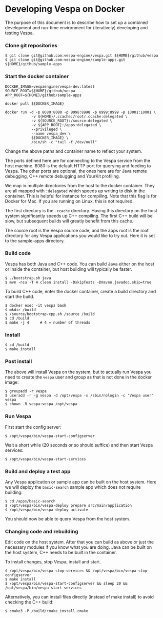 # Developing Vespa on Docker

The purpose of this document is to describe how to set up a combined development and
run-time environment for (iteratively) developing and testing Vespa.

### Clone git repositories

    $ git clone git@github.com:vespa-engine/vespa.git ${HOME}/github/vespa
    $ git clone git@github.com:vespa-engine/sample-apps.git ${HOME}/github/sample-apps

### Start the docker container

    DOCKER_IMAGE=vespaengine/vespa-dev:latest
    SOURCE_ROOT=${HOME}/github/vespa
    APP_ROOT=${HOME}/github/sample-apps

    docker pull ${DOCKER_IMAGE}

    docker run -d -p 8080:8080 -p 8998:8998 -p 8999:8999 -p 10001:10001 \
                -v ${HOME}/.ccache:/root/.ccache:delegated \
                -v ${SOURCE_ROOT}:/source:delegated \
                -v ${APP_ROOT}:/apps:delegated \
                --privileged \
                --name vespa_dev \
                ${DOCKER_IMAGE} \
                /bin/sh -c "tail -f /dev/null"

Change the above paths and container name to reflect your system.

The ports defined here are for connecting to the Vespa service from the host
machine. 8080 is the default HTTP port for querying and feeding to Vespa. The
other ports are optional, the ones here are for Java remote debugging, C++
remote debugging and YourKit profiling.

We map in multiple directories from the host to the docker container. They are
all mapped with `:delegated` which speeds up writing to disk in the container.
This is helpful for instance for compiling. Note that this flag is for Docker
for Mac. If you are running on Linux, this is not required.

The first directory is the `.ccache` directory. Having this directory on the
host system significantly speeds up C++ compiling. The first C++ build will be
slow, but subsequent builds will greatly benefit from this cache.

The source root is the Vespa source code, and the apps root is the root
directory for any Vespa applications you would like to try out. Here it is set
to the sample-apps directory.

### Build code

Vespa has both Java and C++ code. You can build Java either on the host or inside
the container, but host building will typically be faster.

    $ ./bootstrap.sh java
    $ mvn -nsu -T 4 clean install -DskipTests -Dmaven.javadoc.skip=true

To build C++ code, enter the docker container, create a build directory and start
the build.

    $ docker exec -it vespa bash
    $ mkdir /build
    $ /source/bootstrap-cpp.sh /source /build
    $ cd /build
    $ make -j 4     # 4 = number of threads

### Install

    $ cd /build
    $ make install

### Post install

The above will install Vespa on the system, but to actually run Vespa you need
to create the `vespa` user and group as that is not done in the docker image:

    $ groupadd -r vespa
    $ useradd -r -g vespa -d /opt/vespa -s /sbin/nologin -c "Vespa user" vespa
    $ chown -R vespa:vespa /opt/vespa

### Run Vespa

First start the config server:

    $ /opt/vespa/bin/vespa-start-configserver

Wait a short while (20 seconds or so should suffice) and then start Vespa
services:

    $ /opt/vespa/bin/vespa-start-services

### Build and deploy a test app

Any Vespa application or sample app can be built on the host system. Here we will
deploy the `basic-search` sample app which does not require building:

    $ cd /apps/basic-search
    $ /opt/vespa/bin/vespa-deploy prepare src/main/application
    $ /opt/vespa/bin/vespa-deploy activate

You should now be able to query Vespa from the host system.

### Changing code and rebuilding

Edit code on the host system. After that you can build as above or just the
necessary modules if you know what you are doing. Java can be built on the host
system, C++ needs to be built in the container.

To install changes, stop Vespa, install and start.

    $ /opt/vespa/bin/vespa-stop-services && /opt/vespa/bin/vespa-stop-configserver
    $ make install
    $ /opt/vespa/bin/vespa-start-configserver && sleep 20 && /opt/vespa/bin/vespa-start-services

Alternatively, you can install files directly (instead of make install) to
avoid checking the C++ build:

    $ cmake3 -P /build/cmake_install.cmake


